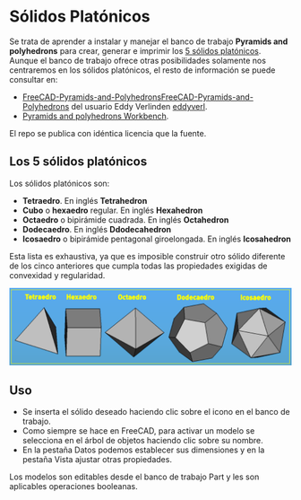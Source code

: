 # Sólidos Platónicos
Se trata de aprender a instalar y manejar el banco de trabajo **Pyramids and polyhedrons** para crear, generar e imprimir los [5 sólidos platónicos](https://es.wikipedia.org/wiki/S%C3%B3lidos_plat%C3%B3nicos). Aunque el banco de trabajo ofrece otras posibilidades solamente nos centraremos en los sólidos platónicos, el resto de información se puede consultar en:

* [FreeCAD-Pyramids-and-PolyhedronsFreeCAD-Pyramids-and-Polyhedrons](https://github.com/eddyverl/FreeCAD-Pyramids-and-Polyhedrons) del usuario Eddy Verlinden [eddyverl](https://github.com/eddyverl).
* [Pyramids and polyhedrons Workbench](https://wiki.freecad.org/Pyramids_and_polyhedrons_Workbench).

El repo se publica con idéntica licencia que la fuente.

## Los 5 sólidos platónicos
Los sólidos platónicos son:

* **Tetraedro**. En inglés **Tetrahedron**
* **Cubo** o **hexaedro** regular. En inglés **Hexahedron**
* **Octaedro** o bipirámide cuadrada. En inglés **Octahedron**
* **Dodecaedro**. En inglés **Ddodecahedron**
* **Icosaedro** o bipirámide pentagonal giroelongada. En inglés **Icosahedron**

Esta lista es exhaustiva, ya que es imposible construir otro sólido diferente de los cinco anteriores que cumpla todas las propiedades exigidas de convexidad y regularidad.

![Los cinco sólidos platónicos](/img/f1.png)

## Uso

* Se inserta el sólido deseado haciendo clic sobre el icono en el banco de trabajo.
* Como siempre se hace en FreeCAD, para activar un modelo se selecciona en el árbol de objetos haciendo clic sobre su nombre.
* En la pestaña Datos podemos establecer sus dimensiones y en la pestaña Vista ajustar otras propiedades.

Los modelos son editables desde el banco de trabajo Part y les son aplicables operaciones booleanas.

